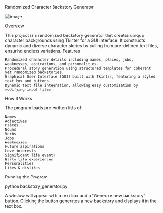 Randomized Character Backstory Generator

![image](https://github.com/user-attachments/assets/26e6abb0-d7ef-429e-8ea3-f10548bf6930)

Overview

This project is a randomized backstory generator that creates unique character backgrounds using Tkinter for a GUI interface. It constructs dynamic and diverse character stories by pulling from pre-defined text files, ensuring endless variations.
Features

    Randomized character details including names, places, jobs, weaknesses, aspirations, and personalities.
    Procedural story generation using structured templates for coherent yet randomized backstories.
    Graphical User Interface (GUI) built with Tkinter, featuring a styled text box and buttons.
    Dynamic text file integration, allowing easy customization by modifying input files.

How It Works

The program loads pre-written lists of:

    Names
    Adjectives
    Places
    Nouns
    Verbs
    Jobs
    Weaknesses
    Future aspirations
    Love interests
    Significant life events
    Early life experiences
    Personalities
    Likes & dislikes

Running the Program

python backstory_generator.py

A window will appear with a text box and a "Generate new backstory" button.
Clicking the button generates a new backstory and displays it in the text box.
